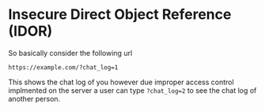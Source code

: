 # Insecure Direct Object Reference (IDOR)

So basically consider the following url

```
https://example.com/?chat_log=1
```
This shows the chat log of you however due improper access control implmented on the server a user can type ```?chat_log=2``` to see the chat log of another person.